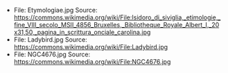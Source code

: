 * File: Etymologiae.jpg Source: https://commons.wikimedia.org/wiki/File:Isidoro_di_siviglia,_etimologie,_fine_VIII_secolo_MSII_4856_Bruxelles,_Bibliotheque_Royale_Albert_I,_20x31,50,_pagina_in_scrittura_onciale_carolina.jpg
* File: Ladybird.jpg Source: https://commons.wikimedia.org/wiki/File:Ladybird.jpg
* File: NGC4676.jpg Source: https://commons.wikimedia.org/wiki/File:NGC4676.jpg
